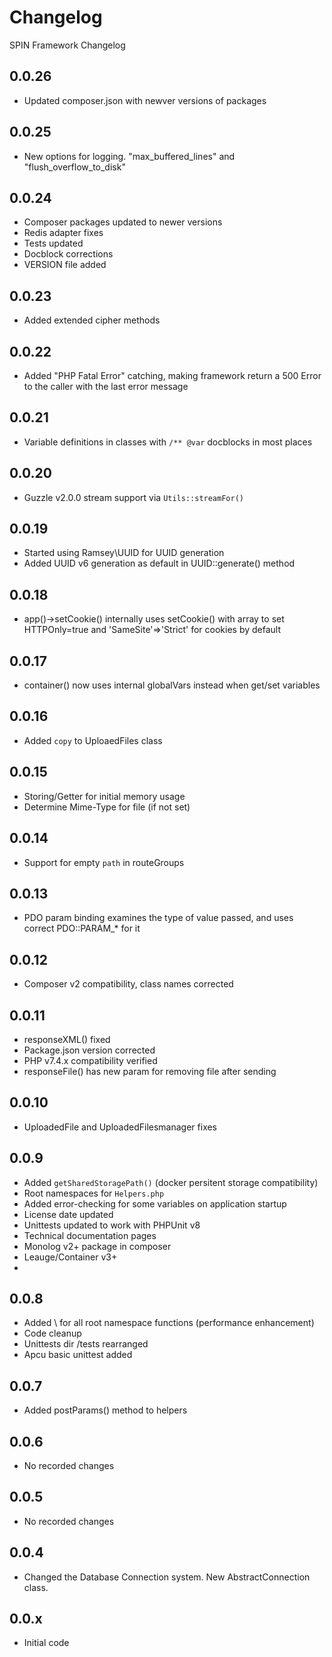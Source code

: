 # Changelog
SPIN Framework Changelog

## 0.0.26
- Updated composer.json with newver versions of packages

## 0.0.25
- New options for logging. "max_buffered_lines" and "flush_overflow_to_disk"

## 0.0.24
- Composer packages updated to newer versions
- Redis adapter fixes
- Tests updated
- Docblock corrections
- VERSION file added

## 0.0.23
- Added extended cipher methods

## 0.0.22
- Added "PHP Fatal Error" catching, making framework return a 500 Error to the caller with the last error message

## 0.0.21
- Variable definitions in classes with `/** @var` docblocks in most places

## 0.0.20
- Guzzle v2.0.0 stream support via `Utils::streamFor()`

## 0.0.19
- Started using Ramsey\UUID for UUID generation
- Added UUID v6 generation as default in UUID::generate() method

## 0.0.18
- app()->setCookie() internally uses setCookie() with array to set HTTPOnly=true and 'SameSite'=>'Strict' for cookies by default

## 0.0.17
- container() now uses internal globalVars instead when get/set variables

## 0.0.16
- Added `copy` to UploaedFiles class

## 0.0.15
- Storing/Getter for initial memory usage
- Determine Mime-Type for file (if not set)

## 0.0.14
- Support for empty `path` in routeGroups

## 0.0.13
- PDO param binding examines the type of value passed, and uses correct PDO::PARAM_* for it

## 0.0.12
- Composer v2 compatibility, class names corrected

## 0.0.11
- responseXML() fixed
- Package.json version corrected
- PHP v7.4.x compatibility verified
- responseFile() has new param for removing file after sending

## 0.0.10
- UploadedFile and UploadedFilesmanager fixes

## 0.0.9
- Added `getSharedStoragePath()` (docker persitent storage compatibility)
- Root namespaces for `Helpers.php`
- Added error-checking for some variables on application startup
- License date updated
- Unittests updated to work with PHPUnit v8
- Technical documentation pages
- Monolog v2+ package in composer
- Leauge/Container v3+
-

## 0.0.8
- Added \ for all root namespace functions (performance enhancement)
- Code cleanup
- Unittests dir /tests rearranged
- Apcu basic unittest added

## 0.0.7
- Added postParams() method to helpers

## 0.0.6
- No recorded changes

## 0.0.5
- No recorded changes

## 0.0.4
- Changed the Database Connection system. New AbstractConnection class.

## 0.0.x
- Initial code
